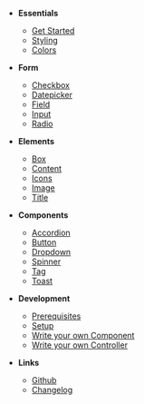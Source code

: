 - **Essentials**

  - [Get Started](home.md)
  - [Styling](docs/essentials/styling.md)
  - [Colors](docs/essentials/colors.md)

- **Form**

  - [Checkbox](docs/elements/checkbox.md)
  - [Datepicker](components/bal-datepicker/readme.md)
  - [Field](components/bal-field/readme.md)
  - [Input](docs/elements/input.md)
  - [Radio](docs/elements/radio.md)

- **Elements**

  - [Box](docs/elements/box.md)
  - [Content](docs/elements/content.md)
  - [Icons](docs/elements/icon.md)
  - [Image](docs/elements/image.md)
  - [Title](docs/elements/title.md)

- **Components**

  - [Accordion](components/bal-accordion/readme.md)
  - [Button](components/bal-button/readme.md)
  - [Dropdown](components/bal-dropdown/readme.md)
  - [Spinner](components/bal-spinner/readme.md)
  - [Tag](components/bal-tag/readme.md)
  - [Toast](components/bal-toast/readme.md)

- **Development**

  - [Prerequisites](docs/development/prerequisites.md)
  - [Setup](docs/development/setup.md)
  - [Write your own Component](docs/development/component.md)
  - [Write your own Controller](docs/development/controller.md)

- **Links**

    - [Github](https://github.com/hirsch88/bal-ui-library)
    - [Changelog](https://github.com/hirsch88/bal-ui-library/releases)
